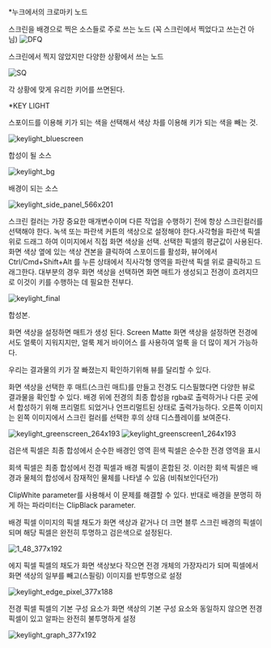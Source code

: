 *누크에서의 크로마키 노드 

스크린을 배경으로 찍은 소스들로 주로 쓰는 노드 (꼭 스크린에서 찍었다고 쓰는건 아님)
![DFQ](https://user-images.githubusercontent.com/90597861/146696936-93097821-a8d5-4f29-956a-8e66c98a4bff.JPG)

스크린에서 찍지 않았지만 다양한 상황에서 쓰는 노드 

![SQ](https://user-images.githubusercontent.com/90597861/146696953-afd8ded1-b00f-43e2-b30f-b459eff2cf6d.JPG)

각 상황에 맞게 유리한 키어를 쓰면된다. 

*KEY LIGHT 

스포이드를 이용해 키가 되는 색을 선택해서 색상 차를 이용해 키가 되는 색을 빼는 것. 

![keylight_bluescreen](https://user-images.githubusercontent.com/90597861/146697351-e5c051c3-18e0-43f3-830d-cfe011224eb0.png)

합성이 될 소스 

![keylight_bg](https://user-images.githubusercontent.com/90597861/146697362-010a105a-187c-4b5b-9947-98241445e5ec.png)

배경이 되는 소스 

![keylight_side_panel_566x201](https://user-images.githubusercontent.com/90597861/146697410-077a3cfd-9fd0-4641-a2f2-35cababd916c.png)

스크린 컬러는 가장 중요한 매개변수이며 다른 작업을 수행하기 전에 항상 스크린컬러를 선택해야 한다. 
녹색 또는 파란색 커튼의 색상으로 설정해야 한다.사각형을 파란색 픽셀 위로 드래그 하여 이미지에서 직접 화면 색상을 선택. 선택한 픽셀의 평균값이 사용된다.
화면 색상 옆에 있는 색상 견본을 클릭하여 스포이드를 활성화, 뷰어에서 Ctrl/Cmd+Shift+Alt 를 누른 상태에서 직사각형 영역을 파란색 픽셀 위로 클릭하고 드래그한다. 
대부분의 경우 화면 색상을 선택하면 화면 매트가 생성되고 전경이 흐려지므로 이것이 키를 수행하는 데 필요한 전부다.

![keylight_final](https://user-images.githubusercontent.com/90597861/146697556-9781483b-596b-4000-85e2-3694bfde2bd0.png)

합성본.

화면 색상을 설정하면 매트가 생성 된다. Screen Matte 
화면 색상을 설정하면 전경에서도 얼룩이 지워지지만, 얼룩 제거 바이어스 를 사용하여 얼룩 을 더 많이 제거 가능하다.

우리는 결과물의 키가 잘 빠졌는지 확인하기위해 뷰를 달리할 수 있다.

화면 색상을 선택한 후 매트(스크린 매트)를 만들고 전경도 디스필했다면 다양한 뷰로 결과물을 확인할 수 있다. 
배경 위에 전경의 최종 합성을 rgba로 출력하거나 다른 곳에서 합성하기 위해 프리멀트 되었거나 언프리멀트된 상태로 출력가능하다. 
오른쪽 이미지는 왼쪽 이미지에서 스크린 컬러를 선택한 후의 상태 디스플레이를 보여준다. 

![keylight_greenscreen_264x193](https://user-images.githubusercontent.com/90597861/146700329-f1a9b4e5-e43f-4395-849f-56e6be409e31.png)
![keylight_greenscreen1_264x193](https://user-images.githubusercontent.com/90597861/146700342-8cdaba7b-2485-4120-ba7a-e2b08468701a.png)

검은색 픽셀은 최종 합성에서 순수한 배경인 영역
흰색 픽셀은 순수한 전경 영역을 표시

회색 픽셀은 최종 합성에서 전경 픽셀과 배경 픽셀이 혼합된 것. 이러한 회색 픽셀은 배경과 물체의 합성에서 잠재적인 물체를 나타낼 수 있음 (비춰보인다던가)

ClipWhite parameter를 사용해서 이 문제를 해결할 수 있다. 반대로 배경을 분명히 하게 하는 파라미터는 ClipBlack parameter.

배경 픽셀
이미지의 픽셀 채도가 화면 색상과 같거나 더 크면 블루 스크린 배경의 픽셀이 되며 해당 픽셀은 완전히 투명하고 검은색으로 설정된다.

![1_48_377x192](https://user-images.githubusercontent.com/90597861/146701295-5208f64e-bc51-46ba-8d26-4926a86e1ef0.png)

에지 픽셀
픽셀의 채도가 화면 색상보다 작으면 전경 개체의 가장자리가 되며 픽셀에서 화면 색상의 일부를 빼고(스필링) 이미지를 반투명으로 설정

![keylight_edge_pixel_377x188](https://user-images.githubusercontent.com/90597861/146701351-c0c91d27-12f5-4ac5-bedd-13c0c3c6893f.png)

전경 픽셀
픽셀의 기본 구성 요소가 화면 색상의 기본 구성 요소와 동일하지 않으면 전경 픽셀이 있고 알파는 완전히 불투명하게 설정

![keylight_graph_377x192](https://user-images.githubusercontent.com/90597861/146701375-4c0ffdf0-358e-4c1b-a3e3-9495f2f95126.png)

